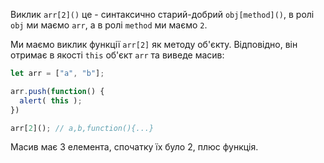 Виклик `arr[2]()` це - синтаксично старий-добрий `obj[method]()`, в ролі `obj` ми маємо `arr`, а в ролі `method` ми маємо `2`.

Ми маємо виклик функції `arr[2]` як методу об'єкту. Відповідно, він отримає в якості `this` об'єкт `arr` та виведе масив:

```js run
let arr = ["a", "b"];

arr.push(function() {
  alert( this );
})

arr[2](); // a,b,function(){...}
```

Масив має 3 елемента, спочатку їх було 2, плюс функція. 
